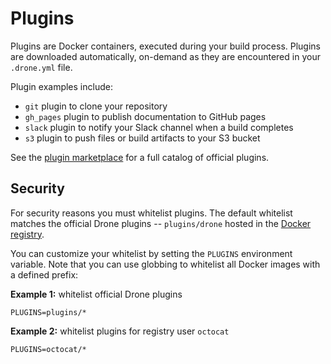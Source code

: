 # Plugins

Plugins are Docker containers, executed during your build process. Plugins are downloaded automatically, on-demand as they are encountered in your `.drone.yml` file.

Plugin examples include:

* `git` plugin to clone your repository
* `gh_pages` plugin to publish documentation to GitHub pages
* `slack` plugin to notify your Slack channel when a build completes
* `s3` plugin to push files or build artifacts to your S3 bucket

See the [plugin marketplace](http://addons.drone.io) for a full catalog of official plugins.

## Security

For security reasons you must whitelist plugins. The default whitelist matches the official Drone plugins -- `plugins/drone` hosted in the [Docker registry](https://registry.hub.docker.com/repos/plugins/).

You can customize your whitelist by setting the `PLUGINS` environment variable. Note that you can use globbing to whitelist all Docker images with a defined prefix:

**Example 1:** whitelist official Drone plugins

```
PLUGINS=plugins/*
```

**Example 2:** whitelist plugins for registry user `octocat`

```
PLUGINS=octocat/*
```
